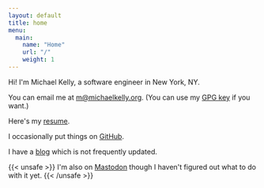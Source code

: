 ```yaml
---
layout: default
title: home
menu:
  main:
    name: "Home"
    url: "/"
    weight: 1
---
```

Hi! I'm Michael Kelly, a software engineer in New York, NY.

You can email me at [m@michaelkelly.org](mailto:m@michaelkelly.org). (You can
use my [GPG key](assets/m-at-michaelkelly-dot-org-gpg.txt) if you want.)

Here's my [resume](assets/michael-kelly-resume-jul-2022.pdf).

I occasionally put things on [GitHub](https://github.com/mjkelly).

I have a [blog](https://blog.michaelkelly.org) which is not frequently updated.

{{< unsafe >}}
I'm also on <a rel="me" href="https://techhub.social/@mkelly">Mastodon</a>
though I haven't figured out what to do with it yet.
{{< /unsafe >}}
